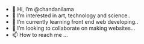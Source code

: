 - 👋 Hi, I’m @chandanilama
- 👀 I’m interested in art, technology and science..
- 🌱 I’m currently learning front end web developing..
- 💞️ I’m looking to collaborate on making websites...
- 📫 How to reach me ...

<!---
chandanilama/chandanilama is a ✨ special ✨ repository because its `README.md` (this file) appears on your GitHub profile.
You can click the Preview link to take a look at your changes.
--->
